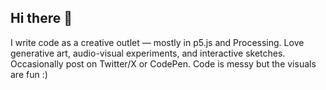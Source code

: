 ## Hi there 👋

I write code as a creative outlet — mostly in p5.js and Processing.
Love generative art, audio-visual experiments, and interactive sketches.
Occasionally post on Twitter/X or CodePen.
Code is messy but the visuals are fun :)
